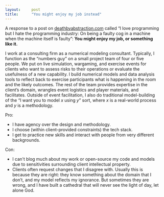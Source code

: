 ```yaml
---
layout:     post
title:      "You might enjoy my job instead"
---
```


A response to a post on
[deathbyabstraction.com](https://www.deathbyabstraction.com/I-love-programming-but-I-hate-the-programming-industry)
called “I love programming but I hate the programming industry: On being a
faulty cog in a machine when the machine itself is faulty”: **You might enjoy my
job, or something like it.**

I work at a consulting firm as a numerical modeling consultant. Typically, I
function as the “numbers guy” on a small project team of four or five people. We
put on live simulation, wargaming, and exercise events for clients who want to
assess risks to their operations or evaluate the usefulness of a new capability.
I build numerical models and data analysis tools to reflect back to exercise
participants what is happening in the room and the likely outcomes. The rest of
the team provides expertise in the client’s domain, wrangles event logistics and
player materials, and facilitates. Outside of event facilitation, I also do
traditional model-building of the “I want you to model *x* using *y*” sort,
where *x* is a real-world process and *y* is a methodology.

Pro:

- I have agency over the design and methodology.
- I choose (within client-provided constraints) the tech stack.
- I get to practice new skills and interact with people from very different
  backgrounds.

Con:

- I can't blog much about my work or open-source my code and models due to
  sensitivities surrounding client intellectual property.
- Clients often request changes that I disagree with. Usually this is because
  they are right: they know something about the domain that I don’t, and my
  model reflects my ignorance. But sometimes they are wrong, and I have built
  a cathedral that will never see the light of day, let alone God.
